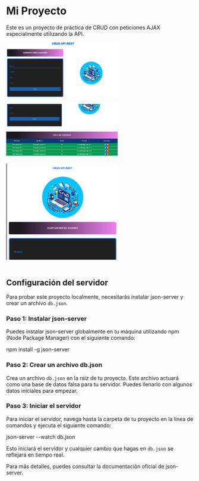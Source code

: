 # Mi Proyecto

Este es un proyecto de práctica de CRUD con peticiones AJAX especialmente utilizando la API.


<img style="margin-bottom:1rem;" src="./img/cap1.png" alt="Captura 1" width="300"/>
<img style="margin-bottom:1rem;" src="./img/cap2.png" alt="Captura 2" width="300"/>
<img style="margin-bottom:1rem;" src="./img/cap3.png" alt="Captura 3" width="300"/>

## Configuración del servidor

Para probar este proyecto localmente, necesitarás instalar json-server y crear un archivo `db.json`.

### Paso 1: Instalar json-server

Puedes instalar json-server globalmente en tu máquina utilizando npm (Node Package Manager) con el siguiente comando:

npm install -g json-server

### Paso 2: Crear un archivo db.json

Crea un archivo `db.json` en la raíz de tu proyecto. Este archivo actuará como una base de datos falsa para tu servidor. Puedes llenarlo con algunos datos iniciales para empezar.

### Paso 3: Iniciar el servidor

Para iniciar el servidor, navega hasta la carpeta de tu proyecto en la línea de comandos y ejecuta el siguiente comando:

json-server --watch db.json


Esto iniciará el servidor y cualquier cambio que hagas en `db.json` se reflejará en tiempo real.

Para más detalles, puedes consultar la documentación oficial de json-server.

